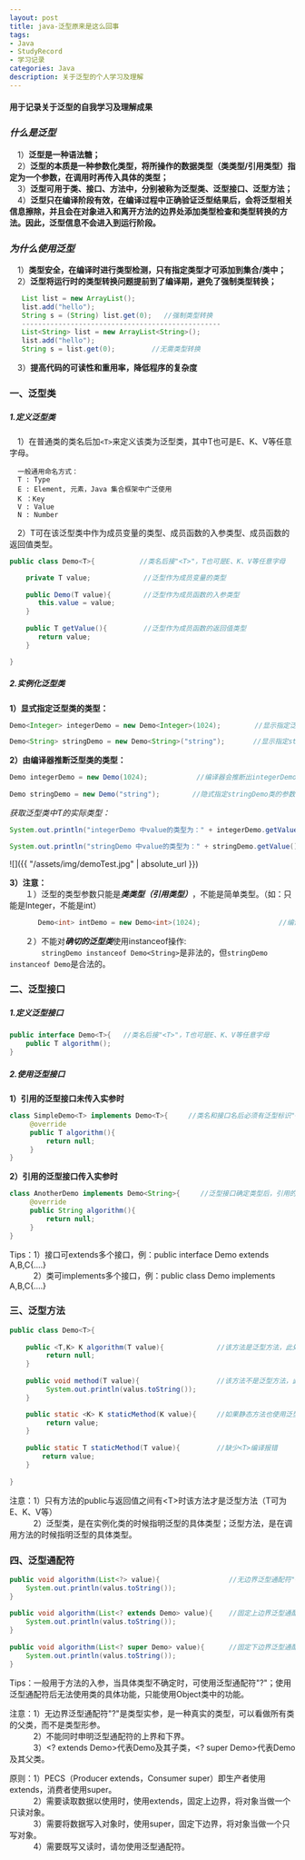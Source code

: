 ```yaml
---
layout: post  
title: java-泛型原来是这么回事  
tags: 
- Java
- StudyRecord
- 学习记录  
categories: Java  
description: 关于泛型的个人学习及理解
---
```

#### 用于记录关于泛型的自我学习及理解成果

<!-- more -->

### *什么是泛型*
　1）**泛型是一种语法糖；**  
　2）**泛型的本质是一种参数化类型，将所操作的数据类型（类类型/引用类型）指定为一个参数，在调用时再传入具体的类型；**  
　3）**泛型可用于类、接口、方法中，分别被称为泛型类、泛型接口、泛型方法；**  
　4）**泛型只在编译阶段有效，在编译过程中正确验证泛型结果后，会将泛型相关信息擦除，并且会在对象进入和离开方法的边界处添加类型检查和类型转换的方法。因此，泛型信息不会进入到运行阶段。**

### *为什么使用泛型*
　1）**类型安全，在编译时进行类型检测，只有指定类型才可添加到集合/类中；**   
　2）**泛型将运行时的类型转换问题提前到了编译期，避免了强制类型转换；**   
```java
   List list = new ArrayList();
   list.add("hello");
   String s = (String) list.get(0);   //强制类型转换
   -------------------------------------------------
   List<String> list = new ArrayList<String>();
   list.add("hello");
   String s = list.get(0);         //无需类型转换
```
　3）**提高代码的可读性和重用率，降低程序的复杂度** 

### 一、泛型类
##### 1.定义泛型类
　1）在普通类的类名后加`<T>`来定义该类为泛型类，其中T也可是E、K、V等任意字母。  
```text
  一般通用命名方式：
  T : Type
  E : Element, 元素，Java 集合框架中广泛使用
  K ：Key
  V : Value
  N : Number
```
　2）T可在该泛型类中作为成员变量的类型、成员函数的入参类型、成员函数的返回值类型。
```java
public class Demo<T>{           //类名后接"<T>"，T也可是E、K、V等任意字母

    private T value;             //泛型作为成员变量的类型
     
    public Demo(T value){        //泛型作为成员函数的入参类型
       this.value = value;
    }
     
    public T getValue(){         //泛型作为成员函数的返回值类型
       return value;
    }

}
```
##### 2.实例化泛型类
**1）显式指定泛型类的类型：**  
```java
Demo<Integer> integerDemo = new Demo<Integer>(1024);　　　　　//显示指定泛型类integerDemo的参数化类型为Integer  

Demo<String> stringDemo = new Demo<String>("string");　　  　//显示指定stringDemo类的参数化类型为String  
```
    
**2）由编译器推断泛型类的类型：**  
```java
Demo integerDemo = new Demo(1024);            //编译器会推断出integerDemo的参数化类型是Integer
  
Demo stringDemo = new Demo("string");        //隐式指定stringDemo类的参数化类型为String
```
*获取泛型类中T的实际类型：*
```java
System.out.println("integerDemo 中value的类型为：" + integerDemo.getValue().getClass().getTypeName());

System.out.println("stringDemo 中value的类型为：" + stringDemo.getValue().getClass().getTypeName());
```
![]({{ "/assets/img/demoTest.jpg" | absolute_url }})

**3）注意：**  
　　１）泛型的类型参数只能是***类类型（引用类型）***，不能是简单类型。（如：只能是Integer，不能是int）  
```java
       Demo<int> intDemo = new Demo<int>(1024);　　　　　　　　　　 　//编译错误！！！，泛型不能是简单类型  
```
　　２）不能对***确切的泛型类***使用instanceof操作:  
　　　　`stringDemo instanceof Demo<String>`是非法的，但`stringDemo instanceof Demo`是合法的。

### 二、泛型接口
##### 1.定义泛型接口
```java
public interface Demo<T>{   //类名后接"<T>"，T也可是E、K、V等任意字母
    public T algorithm();
}
 ```
##### 2.使用泛型接口
 **1）引用的泛型接口未传入实参时**
```java
class SimpleDemo<T> implements Demo<T>{     //类名和接口名后必须有泛型标识"<T>"
     @override
     public T algorithm(){
         return null;
     }
}
```
**2）引用的泛型接口传入实参时**
```java
class AnotherDemo implements Demo<String>{     //泛型接口确定类型后，引用的该接口的类名后可不接泛型标识符"<String>"
     @override
     public String algorithm(){
         return null;
     }
}
```
Tips：1）接口可extends多个接口，例：public interface Demo extends A,B,C{....}  
　　　2）类可implements多个接口，例：public class Demo implements A,B,C{....}
		  
### 三、泛型方法
```java
public class Demo<T>{
	
    public <T,K> K algorithm(T value){             //该方法是泛型方法，此处方法内的两个T代表同一种类型，他俩可以与泛型类中的T相同，也可不同。
         return null;
    }
	   
    public void method(T value){                   //该方法不是泛型方法，此处的T与泛型类中的T是同一种类型
         System.out.println(valus.toString());
    }

    public static <K> K staticMethod(K value){     //如果静态方法也使用泛型时，该静态方法必须申明为泛型方法，否则编译会报错
         return value;  
    }
    
    public static T staticMethod(T value){         //缺少<T>编译报错
        return value;  
    }
    
}
```
注意：1）只有方法的public与返回值之间有<T\>时该方法才是泛型方法（T可为E、K、V等）  
　　　2）泛型类，是在实例化类的时候指明泛型的具体类型；泛型方法，是在调用方法的时候指明泛型的具体类型。

### 四、泛型通配符
```java
public void algorithm(List<?> value){                 //无边界泛型通配符"<?>"
    System.out.println(valus.toString());
}
    
public void algorithm(List<? extends Demo> value){    //固定上边界泛型通配符"<? extends Demo>"
    System.out.println(valus.toString());
}
 
public void algorithm(List<? super Demo> value){      //固定下边界泛型通配符"<? super Demo>"
    System.out.println(valus.toString());
}
```
Tips：一般用于方法的入参，当具体类型不确定时，可使用泛型通配符"?"；使用泛型通配符后无法使用类的具体功能，只能使用Object类中的功能。
 
注意：1）无边界泛型通配符"?"是类型实参，是一种真实的类型，可以看做所有类的父类，而不是类型形参。  
　　　2）不能同时申明泛型通配符的上界和下界。  
　　　3）<? extends Demo>代表Demo及其子类，<? super Demo>代表Demo及其父类。

原则：1）PECS（Producer extends，Consumer super）即生产者使用extends，消费者使用super。  
　　　2）需要读取数据以使用时，使用extends，固定上边界，将对象当做一个只读对象。  
　　　3）需要将数据写入对象时，使用super，固定下边界，将对象当做一个只写对象。  
　　　4）需要既写又读时，请勿使用泛型通配符。 　